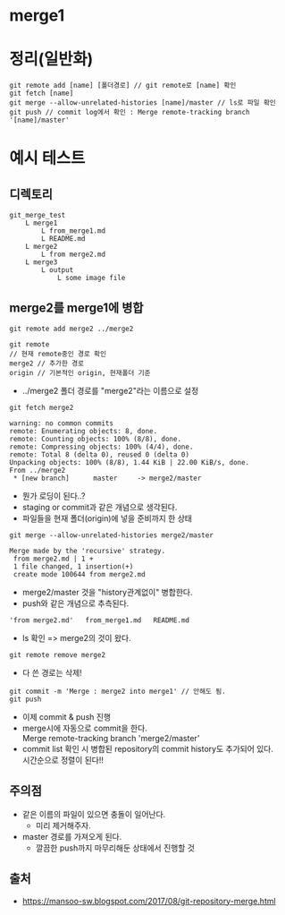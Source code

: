 # merge1

# 정리(일반화)
~~~
git remote add [name] [폴더경로] // git remote로 [name] 확인
git fetch [name]
git merge --allow-unrelated-histories [name]/master // ls로 파일 확인
git push // commit log에서 확인 : Merge remote-tracking branch '[name]/master'
~~~

# 예시 테스트

## 디렉토리
~~~
git_merge_test
    L merge1
        L from_merge1.md
        L README.md
    L merge2
        L from merge2.md
    L merge3
        L output
            L some image file
~~~

## merge2를 merge1에 병합
~~~
git remote add merge2 ../merge2

git remote
// 현재 remote중인 경로 확인
merge2 // 추가한 경로
origin // 기본적인 origin, 현재폴더 기준

~~~
- ../merge2 폴더 경로를 "merge2"라는 이름으로 설정

~~~
git fetch merge2

warning: no common commits
remote: Enumerating objects: 8, done.
remote: Counting objects: 100% (8/8), done.
remote: Compressing objects: 100% (4/4), done.
remote: Total 8 (delta 0), reused 0 (delta 0)
Unpacking objects: 100% (8/8), 1.44 KiB | 22.00 KiB/s, done.
From ../merge2
 * [new branch]      master     -> merge2/master

~~~
- 뭔가 로딩이 된다..?
- staging or commit과 같은 개념으로 생각된다.
- 파일들을 현재 폴더(origin)에 넣을 준비까지 한 상태

~~~
git merge --allow-unrelated-histories merge2/master

Merge made by the 'recursive' strategy.
 from merge2.md | 1 +
 1 file changed, 1 insertion(+)
 create mode 100644 from merge2.md
~~~
- merge2/master 것을 "history관계없이" 병합한다.
- push와 같은 개념으로 추측된다.

~~~
'from merge2.md'   from_merge1.md   README.md
~~~
- ls 확인 => merge2의 것이 왔다.

~~~
git remote remove merge2
~~~
- 다 쓴 경로는 삭제!

~~~
git commit -m 'Merge : merge2 into merge1' // 안해도 됨.
git push
~~~
- 이제 commit & push 진행
- merge시에 자동으로 commit을 한다.  
  Merge remote-tracking branch 'merge2/master'
- commit list 확인 시 병합된 repository의 commit history도 추가되어 있다.  
  시간순으로 정렬이 된다!!

## 주의점
- 같은 이름의 파일이 있으면 충돌이 일어난다.
    - 미리 제거해주자.
- master 경로를 가져오게 된다.
    - 깔끔한 push까지 마무리해둔 상태에서 진행할 것
## 출처
- https://mansoo-sw.blogspot.com/2017/08/git-repository-merge.html
